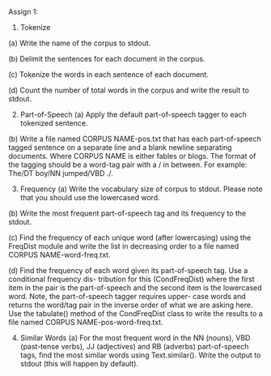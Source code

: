 Assign 1:
1. Tokenize

(a) Write the name of the corpus to stdout.

(b) Delimit the sentences for each document in the corpus.

(c) Tokenize the words in each sentence of each document.

(d) Count the number of total words in the corpus and write the result to stdout.

2. Part-of-Speech
(a) Apply the default part-of-speech tagger to each tokenized sentence.

(b) Write a file named CORPUS NAME-pos.txt that has each part-of-speech tagged sentence on a separate line and a blank newline separating documents. Where CORPUS NAME is either fables or blogs. The format of the tagging should be a word-tag pair with a / in between. For example: The/DT boy/NN jumped/VBD ./.

3. Frequency
(a) Write the vocabulary size of corpus to stdout. Please note that you should use the lowercased
word.

(b) Write the most frequent part-of-speech tag and its frequency to the stdout.

(c) Find the frequency of each unique word (after lowercasing) using the FreqDist module and write the list in decreasing order to a file named CORPUS NAME-word-freq.txt.

(d) Find the frequency of each word given its part-of-speech tag. Use a conditional frequency dis- tribution for this (CondFreqDist) where the first item in the pair is the part-of-speech and the second item is the lowercased word. Note, the part-of-speech tagger requires upper- case words and returns the word/tag pair in the inverse order of what we are asking here. Use the tabulate() method of the CondFreqDist class to write the results to a file named CORPUS NAME-pos-word-freq.txt.

4. Similar Words
(a) For the most frequent word in the NN (nouns), VBD (past-tense verbs), JJ (adjectives) and RB (adverbs) part-of-speech tags, find the most similar words using Text.similar(). Write the output to stdout (this will happen by default).
